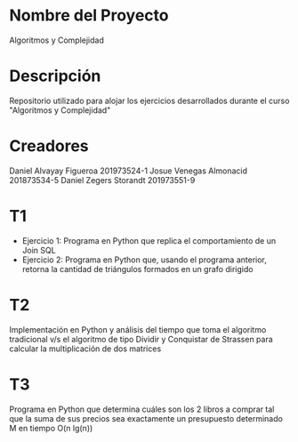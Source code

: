 # Nombre del Proyecto
Algoritmos y Complejidad

# Descripción
Repositorio utilizado para alojar los ejercicios desarrollados durante el curso "Algoritmos y Complejidad"

# Creadores
Daniel Alvayay Figueroa 201973524-1
Josue Venegas Almonacid 201873534-5
Daniel Zegers Storandt 201973551-9

# T1
- Ejercicio 1: Programa en Python que replica el comportamiento de un Join SQL
- Ejercicio 2: Programa en Python que, usando el programa anterior, retorna la cantidad de triángulos formados en un grafo dirigido

# T2
Implementación en Python y análisis del tiempo que toma el algoritmo tradicional v/s el algoritmo de tipo Dividir y Conquistar de Strassen para calcular la multiplicación de dos matrices

# T3
Programa en Python que determina cuáles son los 2 libros a comprar tal que la suma de sus precios sea exactamente un presupuesto determinado M en tiempo O(n lg(n))